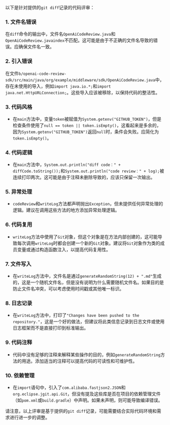 以下是针对提供的`git diff`记录的代码评审：

### 1. 文件名错误
在`diff`命令的输出中，文件名`OpenAiCodeReview.java`和`OpenAiCodeReview.javaindex`不匹配。这可能是由于不正确的文件名导致的错误。应确保文件名一致。

### 2. 引入错误
在文件`b/openai-code-review-sdk/src/main/java/org/example/middleware/sdk/OpenAiCodeReview.java`中，存在未使用的导入，例如`import java.io.*;`和`import java.net.HttpURLConnection;`。这些导入应该被移除，以保持代码的整洁性。

### 3. 代码风格
- 在`main`方法中，变量`token`被赋值为`System.getenv("GITHUB_TOKEN")`，但是检查条件使用了`null == token || token.isEmpty()`，这看起来是多余的，因为`System.getenv("GITHUB_TOKEN")`返回`null`时，条件会失败。应简化为`token.isEmpty()`。

### 4. 代码逻辑
- 在`main`方法中，`System.out.println("diff code：" + diffCode.toString());`和`System.out.println("code review：" + log);`被连续打印两次。这可能是由于注释未删除导致的，应该只保留一次输出。

### 5. 异常处理
- `codeReview`和`writeLog`方法都声明抛出`Exception`，但未提供任何异常处理的逻辑。建议在调用这些方法的地方添加异常处理逻辑。

### 6. 代码复用
- `writeLog`方法中使用了`Git`对象，但这个对象是在方法内部创建的，这可能导致每次调用`writeLog`时都会创建一个新的`Git`对象。建议将`Git`对象作为类的成员变量或通过构造函数注入，以提高代码复用性。

### 7. 文件写入
- 在`writeLog`方法中，文件名是通过`generateRandomString(12) + ".md"`生成的，这是一个随机文件名，但是没有说明为什么需要随机文件名。如果目的是防止文件名冲突，可以考虑使用时间戳或其他唯一标识。

### 8. 日志记录
- 在`writeLog`方法中，打印了`"Changes have been pushed to the repository."`，这是一个好的做法，但建议将此类信息记录到日志文件或使用日志框架而不是直接打印到标准输出。

### 9. 代码注释
- 代码中没有足够的注释来解释某些操作的目的，例如`generateRandomString`方法的用途。添加适当的注释可以提高代码的可读性和可维护性。

### 10. 依赖管理
- 在`import`语句中，引入了`com.alibaba.fastjson2.JSON`和`org.eclipse.jgit.api.Git`，但没有提及这些库是否在项目的依赖管理文件（如`pom.xml`或`build.gradle`）中声明。如果未声明，则可能导致编译错误。

请注意，以上评审是基于提供的`git diff`记录，可能需要结合实际代码环境和需求进行进一步的调整。